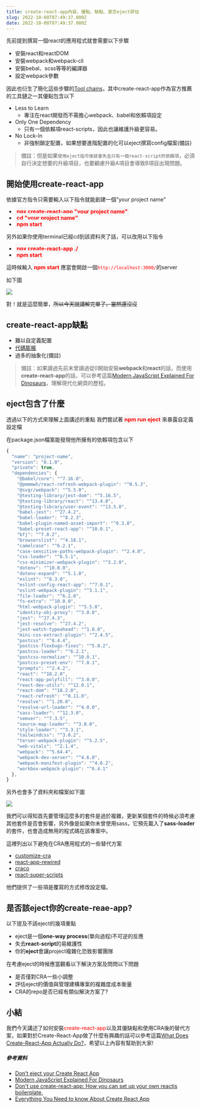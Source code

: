 ```yaml
---
title: create-react-app內容、優點、缺點、是否eject評估
slug: 2022-10-08T07:49:37.000Z
date: 2022-10-08T07:49:37.000Z
---
```


<style> 
.rem25{
font-size:2.5rem;
}
.rem40{
font-size:4.0rem;
}
.red {
color:red;
}
.blue{
  color:blue;
}
.green{
  color:green;
}
.gray{
background-color:#D3D3D3;
}
.bdrs{
  border-radius: 4px;
}
@media (max-width: 576px) {
  .rem25{
    font-size:2rem;
  }
  .rem40{
    font-size:3.0rem;
  }
  .rem50{
    font-size:3.5rem;
  }
}
.red {
color:red;
}
.blue{
color:blue;
}
.code{
background-color:#f7f7f7;
padding :4px;
font-size:0.9rem;
font-weight:700;
}

</style>

先前提到撰寫一個react的應用程式就會需要以下步驟

* 安裝react和reactDOM
* 安裝webpack和webpack-cli
* 安裝bebal、scss等等的編譯器
* 設定webpack參數

因此也衍生了簡化這些步驟的[Tool chains](https://reactjs.org/docs/create-a-new-react-app.html#recommended-toolchains)，其中create-react-app作為官方推薦的工具鏈之一其優點包含以下
- Less to Learn
  - 專注在react開發而不需擔心webpack、babel和依賴項設定
- Only One Dependency
  - 只有一個依賴項react-scripts，因此也讓維護升級更容易。
- No Lock-In
  - 非強制鎖定配置，如果想要進階配置的化可以eject撰寫config檔案(備註)

> 備註：但是如果`使用eject指令後就會失去只有一個react-script的依賴項`，必須自行決定想要的升級項目，也要顧慮升級A項目會導致B項目出現問題。

## 開始使用create-react-app

依據官方指令只需要輸入以下指令就能創建一個"your project name"

- <span class="red code">npx create-react-app "your project name"</span>
- <span class="red code">cd "your project name"</span>
- <span class="red code">npm start</span>

另外如果你使用terminal已經cd到該資料夾了話，可以改用以下指令

- <span class="red code">npx create-react-app ./</span>
- <span class="red code">npm start</span>

這時候輸入<span class="red code">npm start</span>應當會開啟一個<span class="red">`http://localhost:3000/`</span>的server

如下圖

![](https://i.imgur.com/8fWfUxh.png)

對！就是這麼簡單，~~所以今天就講解完畢了，當然還沒沒~~

## create-react-app缺點

- 難以自定義配置
- [代碼膨脹](https://zh.wikipedia.org/zh-tw/%E4%BB%A3%E7%A0%81%E8%86%A8%E8%83%80)
- 過多的抽象化(備註)

> 備註：如果讀過先前未曾讀過從0開始安裝**webpack**和**react**的話，而使用**create-react-app**的話，可以參考這篇[Modern JavaScript Explained For Dinosaurs](https://medium.com/the-node-js-collection/modern-javascript-explained-for-dinosaurs-f695e9747b70)，理解現代化網頁的歷程。

## eject包含了什麼
透過以下的方式來理解上面講述的重點
我們嘗試著<span class="red code">npm run eject</span>來暴露自定義設定檔

在package.json檔案能發現他所擁有的依賴項包含以下

```javascript
{
  "name": "project-name",
  "version": "0.1.0",
  "private": true,
  "dependencies": {
    "@babel/core": "^7.16.0",
    "@pmmmwh/react-refresh-webpack-plugin": "^0.5.3",
    "@svgr/webpack": "^5.5.0",
    "@testing-library/jest-dom": "^5.16.5",
    "@testing-library/react": "^13.4.0",
    "@testing-library/user-event": "^13.5.0",
    "babel-jest": "^27.4.2",
    "babel-loader": "^8.2.3",
    "babel-plugin-named-asset-import": "^0.3.8",
    "babel-preset-react-app": "^10.0.1",
    "bfj": "^7.0.2",
    "browserslist": "^4.18.1",
    "camelcase": "^6.2.1",
    "case-sensitive-paths-webpack-plugin": "^2.4.0",
    "css-loader": "^6.5.1",
    "css-minimizer-webpack-plugin": "^3.2.0",
    "dotenv": "^10.0.0",
    "dotenv-expand": "^5.1.0",
    "eslint": "^8.3.0",
    "eslint-config-react-app": "^7.0.1",
    "eslint-webpack-plugin": "^3.1.1",
    "file-loader": "^6.2.0",
    "fs-extra": "^10.0.0",
    "html-webpack-plugin": "^5.5.0",
    "identity-obj-proxy": "^3.0.0",
    "jest": "^27.4.3",
    "jest-resolve": "^27.4.2",
    "jest-watch-typeahead": "^1.0.0",
    "mini-css-extract-plugin": "^2.4.5",
    "postcss": "^8.4.4",
    "postcss-flexbugs-fixes": "^5.0.2",
    "postcss-loader": "^6.2.1",
    "postcss-normalize": "^10.0.1",
    "postcss-preset-env": "^7.0.1",
    "prompts": "^2.4.2",
    "react": "^18.2.0",
    "react-app-polyfill": "^3.0.0",
    "react-dev-utils": "^12.0.1",
    "react-dom": "^18.2.0",
    "react-refresh": "^0.11.0",
    "resolve": "^1.20.0",
    "resolve-url-loader": "^4.0.0",
    "sass-loader": "^12.3.0",
    "semver": "^7.3.5",
    "source-map-loader": "^3.0.0",
    "style-loader": "^3.3.1",
    "tailwindcss": "^3.0.2",
    "terser-webpack-plugin": "^5.2.5",
    "web-vitals": "^2.1.4",
    "webpack": "^5.64.4",
    "webpack-dev-server": "^4.6.0",
    "webpack-manifest-plugin": "^4.0.2",
    "workbox-webpack-plugin": "^6.4.1"
  },
}
```

另外也會多了資料夾和檔案如下圖

![](https://i.imgur.com/Vf01mkL.png)

我們可以得知首先要管理這麼多的套件是過於複雜，更新某個套件的時候必須考慮其他套件是否會影響，另外像是如果你未曾使用sass，它預先載入了**sass-loader**的套件，也會造成無用的程式碼在該專案中。

這裡列出以下避免在CRA應用程式的一些替代方案
- [customize-cra](https://github.com/arackaf/customize-cra)
- [react-app-rewired](https://www.npmjs.com/package/react-app-rewired)
- [craco](https://github.com/dilanx/craco)
- [react-super-scripts](https://www.npmjs.com/package/react-super-scripts)

他們提供了一些項是覆寫的方式修改設定檔。

## 是否該eject你的create-reae-app?

以下提及不該eject的幾項重點

- eject是一個**one-way process**(單向過程)不可逆的反應
- 失去**react-script**的易維護性
- 你的**eject**會讓project複雜化恐致影響團隊

在考慮eject的時候應當觀看以下解決方案及問問以下問題

- 是否僅對CRA一些小調整
- 評估eject的價值與管理建構專案的複雜度成本衡量
- CRA的repo是否已經有類似解決方案了?

## 小結
我們今天講述了如何安裝<span class="red">create-react-app</span>以及其優缺點和使用CRA後的替代方案，如果對於Create-React-App做了什麼有興趣的話可以參考這篇[What Does Create-React-App Actually Do?](https://levelup.gitconnected.com/what-does-create-react-app-actually-do-73c899443d61)，希望以上內容有幫助到大家!

##### 參考資料
- [Don’t eject your Create React App](https://medium.com/curated-by-versett/dont-eject-your-create-react-app-b123c5247741)
- [Modern JavaScript Explained For Dinosaurs](https://medium.com/the-node-js-collection/modern-javascript-explained-for-dinosaurs-f695e9747b70)
- [Don't use create-react-app: How you can set up your own reactjs boilerplate.](https://dev.to/nikhilkumaran/don-t-use-create-react-app-how-you-can-set-up-your-own-reactjs-boilerplate-43l0)
- [Everything You Need to know About Create React App](https://www.dotnettricks.com/learn/react/create-react-app)
